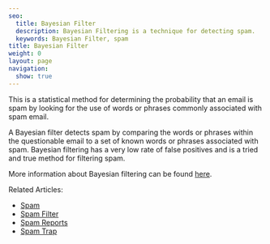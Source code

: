 ```yaml
---
seo:
  title: Bayesian Filter
  description: Bayesian Filtering is a technique for detecting spam.
  keywords: Bayesian Filter, spam
title: Bayesian Filter
weight: 0
layout: page
navigation:
  show: true
---
```


This is a statistical method for determining the probability that an email is spam by looking for the use of words or phrases commonly associated with spam email.

A Bayesian filter detects spam by comparing the words or phrases within the questionable email to a set of known words or phrases associated with spam. Bayesian filtering has a very low rate of false positives and is a tried and true method for filtering spam.

More information about Bayesian filtering can be found [here](https://en.wikipedia.org/wiki/Naive_Bayes_spam_filtering).

Related Articles:
- [Spam]({{root_url}}/Glossary/spam.html)
- [Spam Filter]({{root_url}}/Glossary/spam_filter.html)
- [Spam Reports]({{root_url}}/Glossary/spam_reports.html)
- [Spam Trap]({{root_url}}/Glossary/spam_traps.html)

